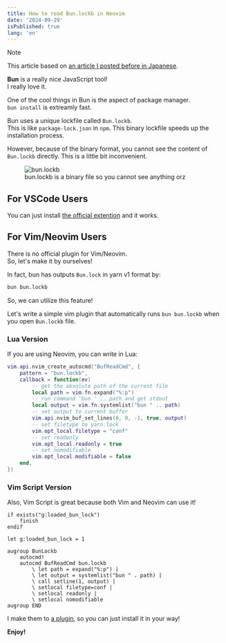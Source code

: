 ```yaml
---
title: How to read Bun.lockb in Neovim
date: '2024-09-29'
isPublished: true
lang: 'en'
---
```


> [!NOTE]
> This article based on [an article I posted before in Japanese](https://zenn.dev/vim_jp/articles/c097917f163431).

**Bun** is a really nice JavaScript tool!  
I really love it.

One of the cool things in Bun is the aspect of package manager.  
`bun install` is extreamly fast.

Bun uses a unique lockfile called `Bun.lockb`.  
This is like `package-lock.json` in `npm`.
This binary lockfile speeds up the installation process.

However, because of the binary format, you cannot see the content of `Bun.lockb` directly.
This is a little bit inconvenient.

<figure>
  <img src="/images/2024-09-29/bun-lockfile.png" alt="bun.lockb" />
  <figcaption>bun.lockb is a binary file so you cannot see anything orz</figcaption>
</figure>

## For VSCode Users

You can just install [the official extention](https://marketplace.visualstudio.com/items?itemName=oven.bun-vscode) and it works.

## For Vim/Neovim Users

There is no official plugin for Vim/Neovim.  
So, let's make it by ourselves!

In fact, bun has outputs `Bun.lock` in yarn v1 format by:

```sh
bun bun.lockb
```

So, we can utilize this feature!

Let's write a simple vim plugin that automatically runs `bun bun.lockb` when you open `Bun.lockb` file.


### Lua Version
If you are using Neovim, you can write in Lua:
```lua
vim.api.nvim_create_autocmd("BufReadCmd", {
    pattern = "bun.lockb",
    callback = function(ev)
        -- get the absolute path of the current file
        local path = vim.fn.expand("%:p")
        -- run command 'bun ' .. path and get stdout
        local output = vim.fn.systemlist("bun " .. path)
        -- set output to current buffer
        vim.api.nvim_buf_set_lines(0, 0, -1, true, output)
        -- set filetype to yarn.lock
        vim.opt_local.filetype = "conf"
        -- set readonly
        vim.opt_local.readonly = true
        -- set nomodifiable
        vim.opt_local.modifiable = false
    end,
})
```

### Vim Script Version
Also, Vim Script is great because both Vim and Neovim can use it!

```vimscript
if exists("g:loaded_bun_lock")
    finish
endif

let g:loaded_bun_lock = 1

augroup BunLockb
    autocmd!
    autocmd BufReadCmd bun.lockb
        \ let path = expand("%:p") |
        \ let output = systemlist("bun " . path) |
        \ call setline(1, output) |
        \ setlocal filetype=conf |
        \ setlocal readonly |
        \ setlocal nomodifiable
augroup END
```

I make them to [a plugin](https://github.com/ryoppippi/vim-bun-lock), so you can just install it in your way!

**Enjoy!**
